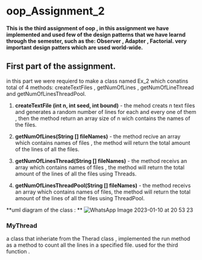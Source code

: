 # oop_Assignment_2

 #### This is the third assignment of oop , in this assignment we have implemented and used few of the design patterns that we have learnd    through the semester, such as the: Observer , Adapter , Factorial. very important design patters which are used world-wide.



## First part of the assignment.
in this part we were requierd to make a class named Ex_2 which conatins total of 4 methods: 
createTextFiles , getNumOfLines , getNumOfLineThread and getNumOfLinesThreadPool.

1. **createTextFile (int n, int seed, int bound)** - the mehod creats n text files and generates a random number of lines for each and every one of them , then the method return an array size of n wich contains the names of the files.

2. **getNumOfLines(String [] fileNames)** - the method recive an array which contains names of files , the method will return the total amount of the lines of all the files.

3. **getNumOfLinesThread(String [] fileNames)** - the method receivs an array which contains names of files , the method will return the total amount of the lines of all the files using Threads.

4. **getNumOfLinesThreadPool(String [] fileNames)** - the method receivs an array which contains names of files, 
the method will return the total amount of the lines of all the files using ThreadPool.

 





**uml diagram of the class : **
![WhatsApp Image 2023-01-10 at 20 53 23](https://user-images.githubusercontent.com/118810462/211641778-a463f5a1-e4ce-4d54-83c2-de62cfe1a156.jpeg)

### MyThread 
a class that inheriate from the Therad class , implemented the run method as a method to count all the lines in a specified file.
used for the third function . 
